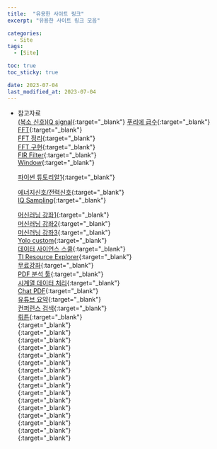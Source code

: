 ```yaml
---
title:  "유용한 사이트 링크"
excerpt: "유용한 사이트 링크 모음"

categories:
  - Site
tags:
  - [Site]

toc: true
toc_sticky: true

date: 2023-07-04
last_modified_at: 2023-07-04
---
```


- 참고자료  
  [(복소 신호)IQ signal](https://blog.naver.com/rlaghlfh/221112341508){:target="_blank"} 
  [푸리에 급수](https://spacebike.tistory.com/6){:target="_blank"} 
  [FFT](https://m.blog.naver.com/PostView.naver?isHttpsRedirect=true&blogId=suya309&logNo=221467948212){:target="_blank"}  
  [FFT 정리](https://piaflu.tistory.com/127){:target="_blank"}  
  [FFT 구현](https://m.blog.naver.com/PostView.naver?isHttpsRedirect=true&blogId=wjdalsdl1016&logNo=221109321310){:target="_blank"}  
  [FIR Filter](https://ryanclaire.blogspot.com/2020/09/fir-filter-c-python.html){:target="_blank"}  
  [Window](https://blog.naver.com/PostView.naver?blogId=lecroykorea&logNo=221543564959&parentCategoryNo=&categoryNo=24&viewDate=&isShowPopularPosts=true&from=search){:target="_blank"}  

  [파이썬 튜토리얼1](https://codetorial.net/){:target="_blank"}  

  [에너지신호/전력신호](https://ensxoddl.tistory.com/94){:target="_blank"}  
  [IQ Sampling](https://pysdr.org/content/sampling.html){:target="_blank"}  

  [머신러닝 강좌1](https://www.coursera.org/){:target="_blank"}  
  [머신러닝 강좌2](https://www.udacity.com/){:target="_blank"}  
  [머신러닝 강좌3](https://fullstackdeeplearning.com/course/2022/){:target="_blank"}  
  [Yolo custom](https://blog.paperspace.com/yolov7/){:target="_blank"}  
  [데이터 사이언스 스쿨](https://datascienceschool.net/intro.html){:target="_blank"}  
  [TI Resource Explorer](https://dev.ti.com/tirex/explore/node?a=1AslXXD__1.00.00.26&node=A__ADnbI7zK9bSRgZqeAxprvQ__radar_toolbox__1AslXXD__1.00.00.26&r=1AslXXD__1.10.00.13){:target="_blank"}  
  [무료강좌](https://mcode.co.kr/company/){:target="_blank"}  
  [PDF 분석 툴](https://typeset.io/){:target="_blank"}  
  [시계열 데이터 처리](https://phdinds-aim.github.io/time_series_handbook/Preface/Preface.html){:target="_blank"}  
  [Chat PDF](https://www.chatpdf.com/){:target="_blank"}  
  [유튜브 요약](https://traw.ai/collection/fab8be37-176c-4d97-bff8-8df77c5885c3){:target="_blank"}  
  [컨퍼런스 검색](https://confsearch.ethz.ch/){:target="_blank"}  
  [뤼튼](https://wrtn.ai/){:target="_blank"}  
  [](){:target="_blank"}  
  [](){:target="_blank"}  
  [](){:target="_blank"}  
  [](){:target="_blank"}  
  [](){:target="_blank"}  
  [](){:target="_blank"}  
  [](){:target="_blank"}  
  [](){:target="_blank"}  
  [](){:target="_blank"}  
  [](){:target="_blank"}  
  [](){:target="_blank"}  
  [](){:target="_blank"}  
  [](){:target="_blank"}  
  [](){:target="_blank"}  
  [](){:target="_blank"}  
  [](){:target="_blank"}  
